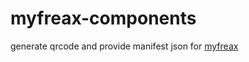 # myfreax-components
generate qrcode and provide manifest json for [myfreax](https://www.myfreax.com/)
